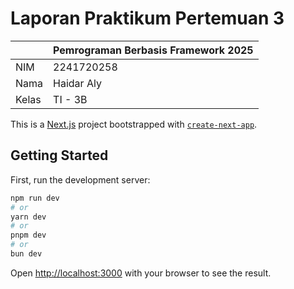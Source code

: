 # Laporan Praktikum Pertemuan 3

|  | Pemrograman Berbasis Framework 2025 |
|--|--|
| NIM |  2241720258|
| Nama |  Haidar Aly |
| Kelas | TI - 3B |

This is a [Next.js](https://nextjs.org) project bootstrapped with [`create-next-app`](https://nextjs.org/docs/pages/api-reference/create-next-app).

## Getting Started

First, run the development server:

```bash
npm run dev
# or
yarn dev
# or
pnpm dev
# or
bun dev
```

Open [http://localhost:3000](http://localhost:3000) with your browser to see the result.